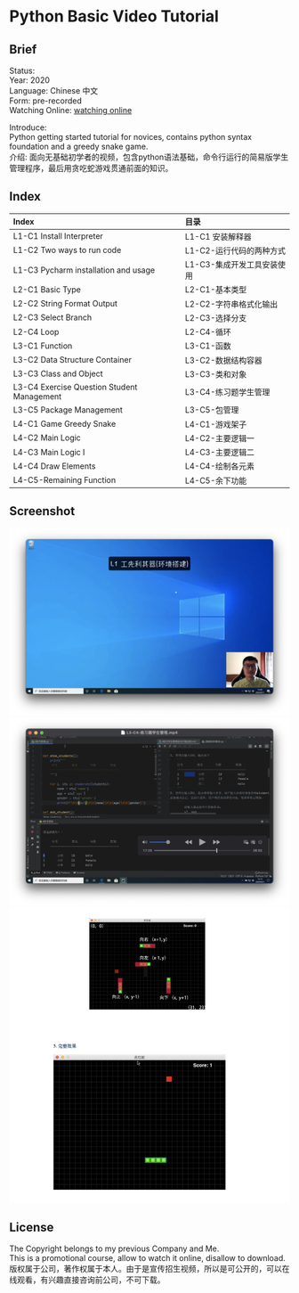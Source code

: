 Python Basic Video Tutorial 
===
## Brief
Status:  
Year: 2020  
Language: Chinese 中文  
Form: pre-recorded  
Watching Online:  [watching online](https://buckets.zyzypy.com/python_basic/)  

Introduce:  
Python getting started tutorial for novices, contains python syntax foundation and a greedy snake game.  
介绍: 
面向无基础初学者的视频，包含python语法基础，命令行运行的简易版学生管理程序，最后用贪吃蛇游戏贯通前面的知识。


## Index  

| Index                                      | 目录                      |    
|:-------------------------------------------|:------------------------|    
| L1-C1 Install Interpreter                  | L1-C1 安装解释器           |  
| L1-C2 Two ways to run code                 | L1-C2-运行代码的两种方式       |  
| L1-C3 Pycharm installation and usage       | L1-C3-集成开发工具安装使用      |  
| L2-C1 Basic Type                           | L2-C1-基本类型            |  
| L2-C2 String Format Output                 | L2-C2-字符串格式化输出        |  
| L2-C3 Select Branch                        | L2-C3-选择分支            |  
| L2-C4 Loop                                 | L2-C4-循环              |  
| L3-C1 Function                             | L3-C1-函数              |  
| L3-C2 Data Structure Container             | L3-C2-数据结构容器          |  
| L3-C3 Class and Object                     | L3-C3-类和对象            |  
| L3-C4 Exercise Question Student Management | L3-C4-练习题学生管理         |  
| L3-C5 Package Management                   | L3-C5-包管理             |  
| L4-C1 Game Greedy Snake                    | L4-C1-游戏架子            |  
| L4-C2 Main Logic                           | L4-C2-主要逻辑一           |  
| L4-C3 Main Logic I                         | L4-C3-主要逻辑二           |  
| L4-C4 Draw Elements                        | L4-C4-绘制各元素           |  
| L4-C5-Remaining Function                   | L4-C5-余下功能            |  


## Screenshot
![1](./README_IMG/1.png)
![2](./README_IMG/2.png)
![3](./README_IMG/3.png)

## License
The Copyright belongs to my previous Company and Me.  
This is a promotional course, allow to watch it online, disallow to download.  
版权属于公司，著作权属于本人。由于是宣传招生视频，所以是可公开的，可以在线观看，有兴趣直接咨询前公司，不可下载。
